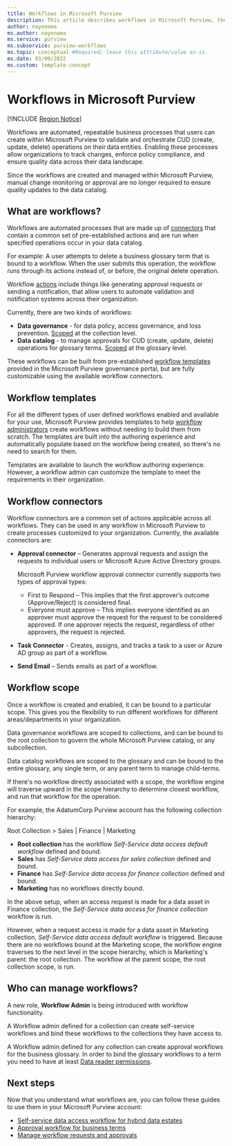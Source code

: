 ```yaml
---
title: Workflows in Microsoft Purview
description: This article describes workflows in Microsoft Purview, the roles they play, and who can create and manage them.
author: nayenama
ms.author: nayenama
ms.service: purview
ms.subservice: purview-workflows
ms.topic: conceptual #Required; leave this attribute/value as-is.
ms.date: 03/09/2022
ms.custom: template-concept
---
```


# Workflows in Microsoft Purview

[!INCLUDE [Region Notice](./includes/workflow-regions.md)]

Workflows are automated, repeatable business processes that users can create within Microsoft Purview to validate and orchestrate CUD (create, update, delete) operations on their data entities. Enabling these processes allow organizations to track changes, enforce policy compliance, and ensure quality data across their data landscape.

Since the workflows are created and managed within Microsoft Purview, manual change monitoring or approval are no longer required to ensure quality updates to the data catalog.

## What are workflows?

Workflows are automated processes that are made up of [connectors](#workflow-connectors) that contain a common set of pre-established actions and are run when specified operations occur in your data catalog.

For example: A user attempts to delete a business glossary term that is bound to a workflow. When the user submits this operation, the workflow runs through its actions instead of, or before, the original delete operation.

Workflow [actions](#workflow-connectors) include things like generating approval requests or sending a notification, that allow users to automate validation and notification systems across their organization.

Currently, there are two kinds of workflows:

* **Data governance** - for data policy, access governance, and loss prevention. [Scoped](#workflow-scope) at the collection level.
* **Data catalog** - to manage approvals for CUD (create, update, delete) operations for glossary terms. [Scoped](#workflow-scope) at the glossary level.

These workflows can be built from pre-established [workflow templates](#workflow-templates) provided in the Microsoft Purview governance portal, but are fully customizable using the available workflow connectors.


## Workflow templates

For all the different types of user defined workflows enabled and available for your use, Microsoft Purview provides templates to help [workflow administrators](#who-can-manage-workflows) create workflows without needing to build them from scratch. The templates are built into the authoring experience and automatically populate based on the workflow being created, so there's no need to search for them.

Templates are available to launch the workflow authoring experience. However, a workflow admin can customize the template to meet the requirements in their organization. 

## Workflow connectors

Workflow connectors are a common set of actions applicable across all workflows. They can be used in any workflow in Microsoft Purview to create processes customized to your organization. Currently, the available connectors are: 

- **Approval connector** – Generates approval requests and assign the requests to individual users or Microsoft Azure Active Directory groups. 

    Microsoft Purview workflow approval connector currently supports two types of approval types: 
    * First to Respond – This implies that the first approver’s outcome (Approve/Reject) is considered final. 
    * Everyone must approve – This implies everyone identified as an approver must approve the request for the request to be considered approved. If one approver rejects the request, regardless of other approvers, the request is rejected.

- **Task Connector** - Creates, assigns, and tracks a task to a user or Azure AD group as part of a workflow.  

- **Send Email** – Sends emails as part of a workflow.

## Workflow scope

Once a workflow is created and enabled, it can be bound to a particular scope. This gives you the flexibility to run different workflows for different areas/departments in your organization.

Data governance workflows are scoped to collections, and can be bound to the root collection to govern the whole Microsoft Purview catalog, or any subcollection.

Data catalog workflows are scoped to the glossary and can be bound to the entire glossary, any single term, or any parent term to manage child-terms.

If there's no workflow directly associated with a scope, the workflow engine will traverse upward in the scope hierarchy to determine closest workflow, and run that workflow for the operation.  

For example, the AdatumCorp Purview account has the following collection hierarchy: 

Root Collection > Sales | Finance | Marketing

- **Root collection** has the workflow _Self-Service data access default workflow_ defined and bound.
- **Sales** has _Self-Service data access for sales collection_ defined and bound.
- **Finance** has _Self-Service data access for finance collection_ defined and bound.
- **Marketing** has no workflows directly bound. 

In the above setup, when an access request is made for a data asset in Finance collection, the _Self-Service data access for finance collection_ workflow is run. 

However, when a request access is made for a data asset in Marketing collection, _Self-Service data access default workflow_ is triggered. Because there are no workflows bound at the Marketing scope, the workflow engine traverses to the next level in the scope hierarchy, which is Marketing's parent: the root collection. The workflow at the parent scope, the root collection scope, is run.

## Who can manage workflows?

A new role, **Workflow Admin** is being introduced with workflow functionality.  

A Workflow admin defined for a collection can create self-service workflows and bind these workflows to the collections they have access to. 

A Workflow admin defined for any collection can create approval workflows for the business glossary. In order to bind the glossary workflows to a term you need to have at least [Data reader permissions](catalog-permissions.md).

## Next steps

Now that you understand what workflows are, you can follow these guides to use them in your Microsoft Purview account:

- [Self-service data access workflow for hybrid data estates](how-to-workflow-self-service-data-access-hybrid.md)
- [Approval workflow for business terms](how-to-workflow-business-terms-approval.md)
- [Manage workflow requests and approvals](how-to-workflow-manage-requests-approvals.md)

